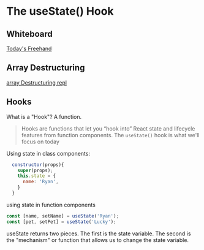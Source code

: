 # The useState() Hook

## Whiteboard

[Today's Freehand](https://projects.invisionapp.com/freehand/document/GujYx1Eao)

## Array Destructuring

[array Destructuring repl](https://replit.com/@rkgallaway/array-destructuring#index.js)

## Hooks

What is a "Hook"?  A function.

> Hooks are functions that let you “hook into” React state and lifecycle features from function components.  The `useState()` hook is what we'll focus on today

Using state in class components:
```javascript
  constructor(props){
    super(props);
    this.state = {
      name: 'Ryan',
    }
  }
  ```

using state in function components
```javascript
const [name, setName] = useState('Ryan');
const [pet, setPet] = useState('Lucky');
```

useState returns two pieces.  The first is the state variable.  The second is the "mechanism" or function that allows us to change the state variable.

